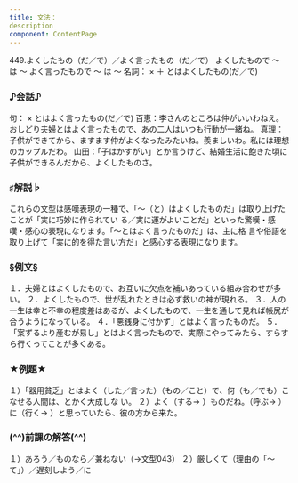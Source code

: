 ```yaml
---
title: 文法：
description
component: ContentPage
---
```



449.よくしたもの（だ／で）／よく言ったもの（だ／で）
よくしたもので ～ は ～ よく言ったもので ～ は ～
名詞： × ＋ とはよくしたもの(だ／で)
### ♪会話♪
句： × とはよく言ったもの(だ／で)
百恵：李さんのところは仲がいいわねえ。おしどり夫婦とはよく言ったもので、あの二人はいつも行動が一緒ね。 真理：子供ができてから、ますます仲がよくなったみたいね。羨ましいわ。私には理想のカップルだわ。 山田：「子はかすがい」とか言うけど、結婚生活に飽きた頃に子供ができるんだから、よくしたものさ。
### ♯解説♭
これらの文型は感嘆表現の一種で、「～（と）はよくしたものだ」は取り上げたことが「実に巧妙に作られてい る／実に運がよいことだ」といった驚嘆・感嘆・感心の表現になります。「～とはよく言ったものだ」は、主に格 言や俗語を取り上げて「実に的を得た言い方だ」と感心する表現になります。
### §例文§
１．夫婦とはよくしたもので、お互いに欠点を補いあっている組み合わせが多い。
２．よくしたもので、世が乱れたときは必ず救いの神が現れる。
３．人の一生は幸と不幸の程度差はあるが、よくしたもので、一生を通して見れば帳尻が合うようになっている。
４．「悪銭身に付かず」とはよく言ったものだ。
５．「案ずるより産むが易し」とはよく言ったもので、実際にやってみたら、すらすら行くってことが多くある。
### ★例題★
１）「器用貧乏」とはよく（した／言った）（もの／こと）で、何（も／でも）こなせる人間は、とかく大成しな い。
２）よく（する→ ）ものだね。（呼ぶ→ ）に（行く→ ）と思っていたら、彼の方から来た。
### (^^)前課の解答(^^)
１）あろう／ものなら／兼ねない（→文型043）
２）厳しくて（理由の「～て」）／遅刻しよう／に
